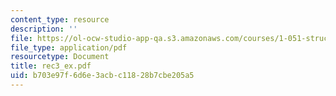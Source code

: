```yaml
---
content_type: resource
description: ''
file: https://ol-ocw-studio-app-qa.s3.amazonaws.com/courses/1-051-structural-engineering-design-fall-2003/b703e97f6d6e3acbc11828b7cbe205a5_rec3_ex.pdf
file_type: application/pdf
resourcetype: Document
title: rec3_ex.pdf
uid: b703e97f-6d6e-3acb-c118-28b7cbe205a5
---
```

